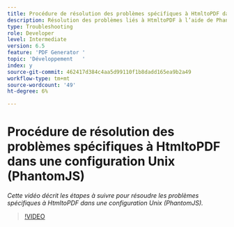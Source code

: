```yaml
---
title: Procédure de résolution des problèmes spécifiques à HtmltoPDF dans une configuration Unix (PhantomJS)
description: Résolution des problèmes liés à HtmltoPDF à l’aide de PhantomJS dans la configuration UNIX.
type: Troubleshooting
role: Developer
level: Intermediate
version: 6.5
feature: 'PDF Generator '
topic: 'Développement   '
index: y
source-git-commit: 462417d384c4aa5d99110f1b8dadd165ea9b2a49
workflow-type: tm+mt
source-wordcount: '49'
ht-degree: 6%

---
```




# Procédure de résolution des problèmes spécifiques à HtmltoPDF dans une configuration Unix (PhantomJS)

*Cette vidéo décrit les étapes à suivre pour résoudre les problèmes spécifiques à HtmltoPDF dans une configuration Unix (PhantomJS).*

>[!VIDEO](https://video.tv.adobe.com/v/335546?quality=9&learn=on)

